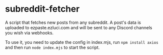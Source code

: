 # subreddit-fetcher

A script that fetches new posts from any subreddit. A post's data is uploaded to ezpaste.ezluci.com and will be sent to any Discord channels you wish via webhooks.

To use it, you need to update the config in index.mjs, run `npm install axios` and then run `node index.mjs` to start the script.
